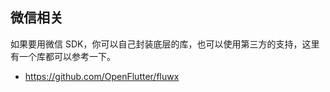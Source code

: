 
## 微信相关
如果要用微信 SDK，你可以自己封装底层的库，也可以使用第三方的支持，这里有一个库都可以参考一下。

- https://github.com/OpenFlutter/fluwx



